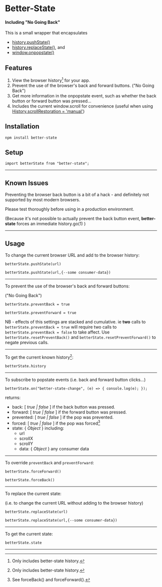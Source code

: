 # Better-State

#### Including "No Going Back"

This is a small wrapper that encapsulates

* [history.pushState()](https://developer.mozilla.org/en-US/docs/Web/API/History/pushState)
* [history.replaceState()](https://developer.mozilla.org/en-US/docs/Web/API/History/replaceState), and
* [window.onpopstate()](https://developer.mozilla.org/en-US/docs/Web/API/WindowEventHandlers/onpopstate)

  

## Features

1. View the browser history[^1] for your app.
2. Prevent the use of the browser's back and forward buttons.
  ("No Going Back")
3. Get more information in the onpopstate event, such as whether the back button or forward button was pressed...
4. Includes the current window.scroll for convenience (useful when using [History.scrollRestoration  = 'manual'](https://developer.mozilla.org/en-US/docs/Web/API/History/scrollRestoration))

  
## Installation

`npm install better-state`

  
## Setup

`import betterState from "better-state";`


---


## Known Issues

Preventing the browser back button is a bit of a hack - and definitely not supported by most modern browsers.

Please test thoroughly before using in a production environment.

(Because it's not possible to actually prevent the back button event, **better-state** forces an immediate history.go(1)  )


---


## Usage

To change the current browser URL and add to the browser history:

`betterState.pushState(url)`

`betterState.pushState(url,{--some consumer-data})`


---


To prevent the use of the browser's back and forward buttons:

  ("No Going Back")

`betterState.preventBack = true`

`betterState.preventForward = true`

NB - effects of this settings are stacked and cumulative. ie **two** calls to `betterState.preventBack = true` will require two calls to `betterState.preventBack = false` to take affect. Use `betterState.resetPreventBack()` and `betterState.resetPreventForward()` to negate previous calls.


---


To get the current known history[^1]:

`betterState.history`


---


To subscribe to popstate events (i.e. back and forward button clicks...)

`betterState.on("better-state-change", (e) => { console.log(e); });`

returns:
- back: [ *true | false* ] if the back button was pressed.
- forward: [ *true | false* ] if the forward button was pressed.
- prevented: [ *true | false* ] if the pop was prevented.
- forced: [ *true | false* ] if the pop was forced[^2]
- state: { _Object_ } including:
  - url
  - scrollX
  - scrollY
  - data: { _Object_ } any consumer data


---


To override `preventBack` and `preventForward`:

`betterState.forceForward()`

`betterState.forceBack()`


---


To replace the current state:

  (i.e. to change the current URL without adding to the browser history)

`betterState.replaceState(url)`

`betterState.replaceState(url,{--some consumer-data})`


---


To get the current state:

`betterState.state`


---


[^1]: Only includes better-state history.

[^2]: See forceBack() and forceForward(). 
  

